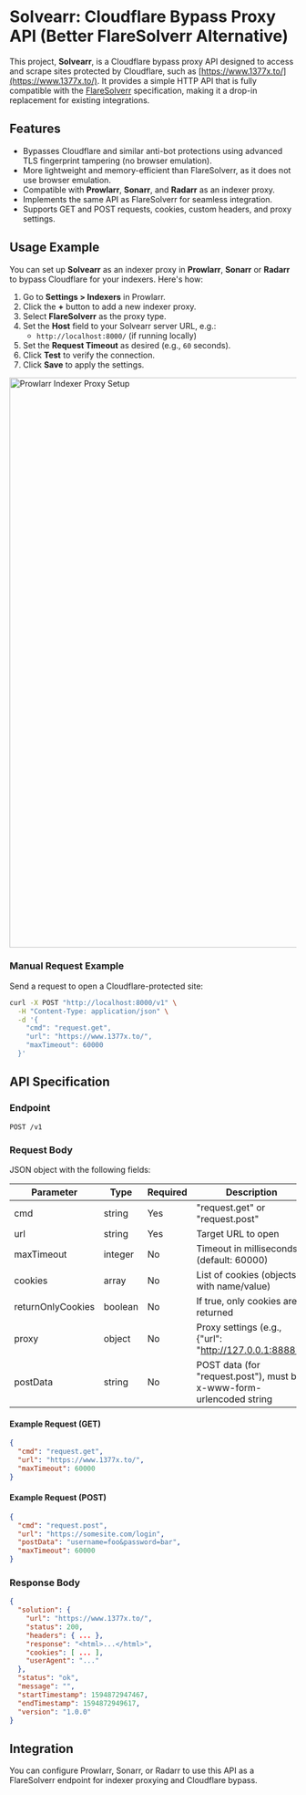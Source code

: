 # Solvearr: Cloudflare Bypass Proxy API (Better FlareSolverr Alternative)

This project, **Solvearr**, is a Cloudflare bypass proxy API designed to access and scrape sites protected by Cloudflare, such as [https://www.1377x.to/](https://www.1377x.to/). It provides a simple HTTP API that is fully compatible with the [FlareSolverr](https://github.com/FlareSolverr/FlareSolverr) specification, making it a drop-in replacement for existing integrations.

## Features
- Bypasses Cloudflare and similar anti-bot protections using advanced TLS fingerprint tampering (no browser emulation).
- More lightweight and memory-efficient than FlareSolverr, as it does not use browser emulation.
- Compatible with **Prowlarr**, **Sonarr**, and **Radarr** as an indexer proxy.
- Implements the same API as FlareSolverr for seamless integration.
- Supports GET and POST requests, cookies, custom headers, and proxy settings.

## Usage Example

You can set up **Solvearr** as an indexer proxy in **Prowlarr**, **Sonarr** or **Radarr** to bypass Cloudflare for your indexers. Here's how:

1. Go to **Settings > Indexers** in Prowlarr.
2. Click the **+** button to add a new indexer proxy.
3. Select **FlareSolverr** as the proxy type.
4. Set the **Host** field to your Solvearr server URL, e.g.:
   - `http://localhost:8000/` (if running locally)
5. Set the **Request Timeout** as desired (e.g., `60` seconds).
6. Click **Test** to verify the connection.
7. Click **Save** to apply the settings.

<img src="https://i.imgur.com/UZMGuuB.png" alt="Prowlarr Indexer Proxy Setup" width="1000"/>


### Manual Request Example

Send a request to open a Cloudflare-protected site:
```bash
curl -X POST "http://localhost:8000/v1" \
  -H "Content-Type: application/json" \
  -d '{
    "cmd": "request.get",
    "url": "https://www.1377x.to/",
    "maxTimeout": 60000
  }'
```

## API Specification

### Endpoint
`POST /v1`

### Request Body
JSON object with the following fields:

| Parameter           | Type     | Required | Description                                                                 |
|---------------------|----------|----------|-----------------------------------------------------------------------------|
| cmd                 | string   | Yes      | "request.get" or "request.post"                                            |
| url                 | string   | Yes      | Target URL to open                                                          |
| maxTimeout          | integer  | No       | Timeout in milliseconds (default: 60000)                                    |
| cookies             | array    | No       | List of cookies (objects with name/value)                                   |
| returnOnlyCookies   | boolean  | No       | If true, only cookies are returned                                          |
| proxy               | object   | No       | Proxy settings (e.g., {"url": "http://127.0.0.1:8888"})                   |
| postData            | string   | No       | POST data (for "request.post"), must be x-www-form-urlencoded string        |

#### Example Request (GET)
```json
{
  "cmd": "request.get",
  "url": "https://www.1377x.to/",
  "maxTimeout": 60000
}
```

#### Example Request (POST)
```json
{
  "cmd": "request.post",
  "url": "https://somesite.com/login",
  "postData": "username=foo&password=bar",
  "maxTimeout": 60000
}
```

### Response Body
```json
{
  "solution": {
    "url": "https://www.1377x.to/",
    "status": 200,
    "headers": { ... },
    "response": "<html>...</html>",
    "cookies": [ ... ],
    "userAgent": "..."
  },
  "status": "ok",
  "message": "",
  "startTimestamp": 1594872947467,
  "endTimestamp": 1594872949617,
  "version": "1.0.0"
}
```

## Integration

You can configure Prowlarr, Sonarr, or Radarr to use this API as a FlareSolverr endpoint for indexer proxying and Cloudflare bypass.
